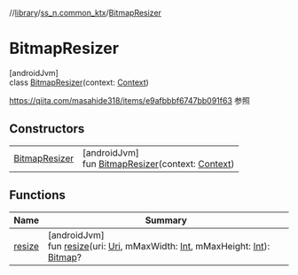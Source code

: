 //[library](../../../index.md)/[ss_n.common_ktx](../index.md)/[BitmapResizer](index.md)

# BitmapResizer

[androidJvm]\
class [BitmapResizer](index.md)(context: [Context](https://developer.android.com/reference/kotlin/android/content/Context.html))

https://qiita.com/masahide318/items/e9afbbbf6747bb091f63 参照

## Constructors

| | |
|---|---|
| [BitmapResizer](-bitmap-resizer.md) | [androidJvm]<br>fun [BitmapResizer](-bitmap-resizer.md)(context: [Context](https://developer.android.com/reference/kotlin/android/content/Context.html)) |

## Functions

| Name | Summary |
|---|---|
| [resize](resize.md) | [androidJvm]<br>fun [resize](resize.md)(uri: [Uri](https://developer.android.com/reference/kotlin/android/net/Uri.html), mMaxWidth: [Int](https://kotlinlang.org/api/latest/jvm/stdlib/kotlin/-int/index.html), mMaxHeight: [Int](https://kotlinlang.org/api/latest/jvm/stdlib/kotlin/-int/index.html)): [Bitmap](https://developer.android.com/reference/kotlin/android/graphics/Bitmap.html)? |
